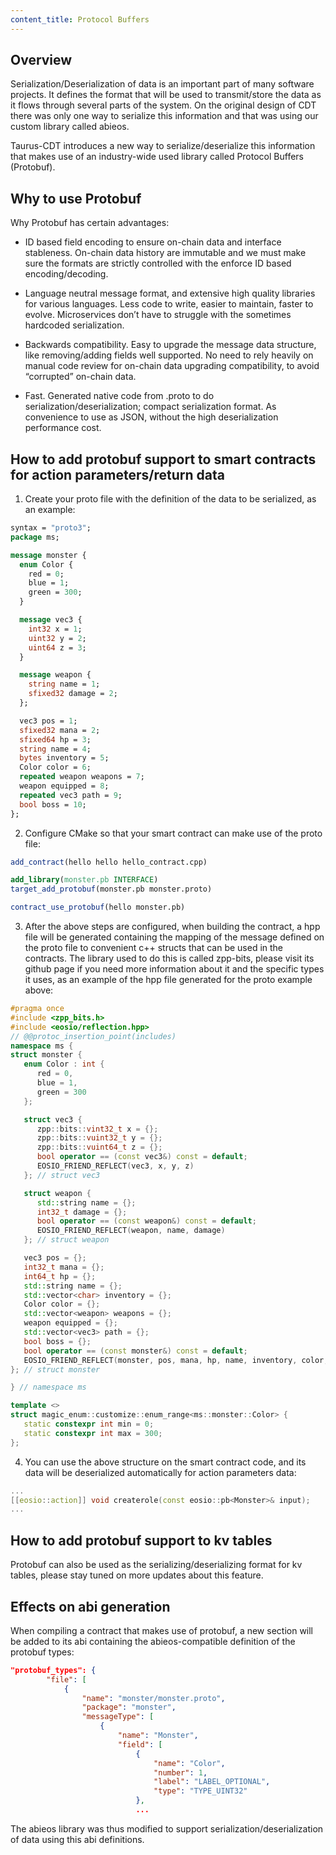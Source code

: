 ```yaml
---
content_title: Protocol Buffers
---
```


## Overview

Serialization/Deserialization of data is an important part of many software projects. It defines the format that will be used to transmit/store the data as it flows through several parts of the system. On the original design of CDT there was only one way to serialize this information and that was using our custom library called abieos.

Taurus-CDT introduces a new way to serialize/deserialize this information that makes use of an industry-wide used library called Protocol Buffers (Protobuf).

## Why to use Protobuf

Why Protobuf has certain advantages:

* ID based field encoding to ensure on-chain data and interface stableness. On-chain data history are immutable and we must make sure the formats are strictly controlled with the enforce ID based encoding/decoding.

* Language neutral message format, and extensive high quality libraries for various languages. Less code to write, easier to maintain, faster to evolve. Microservices don’t have to struggle with the sometimes hardcoded serialization.

* Backwards compatibility. Easy to upgrade the message data structure, like removing/adding fields well supported. No need to rely heavily on manual code review for on-chain data upgrading compatibility, to avoid “corrupted” on-chain data.

* Fast. Generated native code from .proto to do serialization/deserialization; compact serialization format. As convenience to use as JSON, without the high deserialization performance cost.

## How to add protobuf support to smart contracts for action parameters/return data

1. Create your proto file with the definition of the data to be serialized, as an example:

```protobuf
syntax = "proto3";
package ms;

message monster {
  enum Color {
    red = 0;
    blue = 1;
    green = 300;
  }

  message vec3 {
    int32 x = 1;
    uint32 y = 2;
    uint64 z = 3;
  }

  message weapon {
    string name = 1;
    sfixed32 damage = 2;
  };

  vec3 pos = 1;
  sfixed32 mana = 2;
  sfixed64 hp = 3;
  string name = 4;
  bytes inventory = 5;
  Color color = 6;
  repeated weapon weapons = 7;
  weapon equipped = 8;
  repeated vec3 path = 9;
  bool boss = 10;
};
```

2. Configure CMake so that your smart contract can make use of the proto file:

```cmake
add_contract(hello hello hello_contract.cpp)

add_library(monster.pb INTERFACE)
target_add_protobuf(monster.pb monster.proto)

contract_use_protobuf(hello monster.pb)
```

3. After the above steps are configured, when building the contract, a hpp file will be generated containing the mapping of the message defined on the proto file to convenient c++ structs that can be used in the contracts. The library used to do this is called zpp-bits, please visit its github page if you need more information about it and the specific types it uses, as an example of the hpp file generated for the proto example above:

```cpp
#pragma once
#include <zpp_bits.h>
#include <eosio/reflection.hpp>
// @@protoc_insertion_point(includes)
namespace ms {
struct monster {
   enum Color : int {
      red = 0,
      blue = 1,
      green = 300
   };

   struct vec3 {
      zpp::bits::vint32_t x = {};
      zpp::bits::vuint32_t y = {};
      zpp::bits::vuint64_t z = {};
      bool operator == (const vec3&) const = default;
      EOSIO_FRIEND_REFLECT(vec3, x, y, z)
   }; // struct vec3

   struct weapon {
      std::string name = {};
      int32_t damage = {};
      bool operator == (const weapon&) const = default;
      EOSIO_FRIEND_REFLECT(weapon, name, damage)
   }; // struct weapon

   vec3 pos = {};
   int32_t mana = {};
   int64_t hp = {};
   std::string name = {};
   std::vector<char> inventory = {};
   Color color = {};
   std::vector<weapon> weapons = {};
   weapon equipped = {};
   std::vector<vec3> path = {};
   bool boss = {};
   bool operator == (const monster&) const = default;
   EOSIO_FRIEND_REFLECT(monster, pos, mana, hp, name, inventory, color, weapons, equipped, path, boss)
}; // struct monster

} // namespace ms

template <>
struct magic_enum::customize::enum_range<ms::monster::Color> {
   static constexpr int min = 0;
   static constexpr int max = 300;
};
```

4. You can use the above structure on the smart contract code, and its data will be deserialized automatically for action parameters data:

```cpp
...
[[eosio::action]] void createrole(const eosio::pb<Monster>& input);
...
```

## How to add protobuf support to kv tables

Protobuf can also be used as the serializing/deserializing format for kv tables, please stay tuned on more updates about this feature.

## Effects on abi generation

When compiling a contract that makes use of protobuf, a new section will be added to its abi containing the abieos-compatible definition of the protobuf types:

```json
"protobuf_types": {
        "file": [
            {
                "name": "monster/monster.proto",
                "package": "monster",
                "messageType": [
                    {
                        "name": "Monster",
                        "field": [
                            {
                                "name": "Color",
                                "number": 1,
                                "label": "LABEL_OPTIONAL",
                                "type": "TYPE_UINT32"
                            },
                            ...

```

The abieos library was thus modified to support serialization/deserialization of data using this abi definitions.

